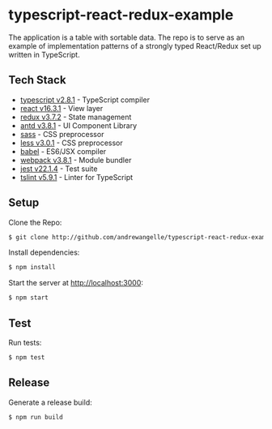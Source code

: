 # typescript-react-redux-example

The application is a table with sortable data.
The repo is to serve as an example of implementation patterns of a strongly typed React/Redux set up written in TypeScript.

## Tech Stack
* [typescript v2.8.1](http://typescriptlang.org) - TypeScript compiler
* [react v16.3.1](https://facebook.github.io/react/) - View layer
* [redux v3.7.2](https://github.com/reactjs/redux) - State management
* [antd v3.8.1](http://ant.design) - UI Component Library
* [sass](http://sass-lang.com/) - CSS preprocessor
* [less v3.0.1](http://lesscss.org) - CSS preprocessor
* [babel](https://babeljs.io/) - ES6/JSX compiler
* [webpack v3.8.1](https://webpack.github.io/) - Module bundler
* [jest v22.1.4](https://facebook.github.io/jest/) - Test suite
* [tslint v5.9.1](https://palantir.github.io/tslint) - Linter for TypeScript

## Setup

Clone the Repo:

```sh
$ git clone http://github.com/andrewangelle/typescript-react-redux-example
```

Install dependencies:

```sh
$ npm install
```

Start the server at [http://localhost:3000](http://localhost:3000):

```sh
$ npm start
```

## Test

Run tests:

```sh
$ npm test
```

## Release

Generate a release build:

```sh
$ npm run build
```
